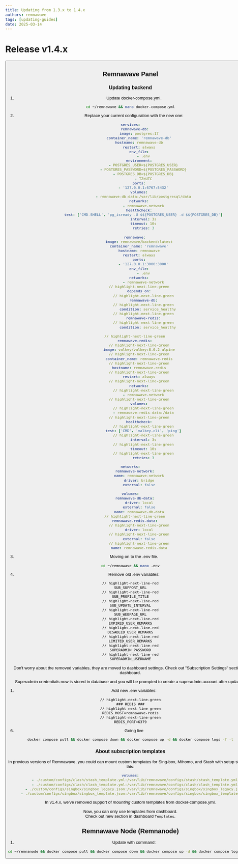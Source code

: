 ```yaml
---
title: Updating from 1.3.x to 1.4.x
authors: remnawave
tags: [updating-guides]
date: 2025-03-14
---
```


# Release v1.4.x

<Button
    label="Check out full changelog"
    variant="secondary"
    outline
    link="https://hub.remna.st/changelog/remnawave-v1-4-0"
/>

## Remnawave Panel

### Updating backend

1. Update docker-compose.yml.

```bash
cd ~/remnawave && nano docker-compose.yml
```

2. Replace your current configuration with the new one:

```yaml title="docker-compose.yml"
services:
    remnawave-db:
        image: postgres:17
        container_name: 'remnawave-db'
        hostname: remnawave-db
        restart: always
        env_file:
            - .env
        environment:
            - POSTGRES_USER=${POSTGRES_USER}
            - POSTGRES_PASSWORD=${POSTGRES_PASSWORD}
            - POSTGRES_DB=${POSTGRES_DB}
            - TZ=UTC
        ports:
            - '127.0.0.1:6767:5432'
        volumes:
            - remnawave-db-data:/var/lib/postgresql/data
        networks:
            - remnawave-network
        healthcheck:
            test: ['CMD-SHELL', 'pg_isready -U $${POSTGRES_USER} -d $${POSTGRES_DB}']
            interval: 3s
            timeout: 10s
            retries: 3

    remnawave:
        image: remnawave/backend:latest
        container_name: 'remnawave'
        hostname: remnawave
        restart: always
        ports:
            - '127.0.0.1:3000:3000'
        env_file:
            - .env
        networks:
            - remnawave-network
        // highlight-next-line-green
        depends_on:
            // highlight-next-line-green
            remnawave-db:
            // highlight-next-line-green
                condition: service_healthy
            // highlight-next-line-green
            remnawave-redis:
            // highlight-next-line-green
                condition: service_healthy

    // highlight-next-line-green
    remnawave-redis:
        // highlight-next-line-green
        image: valkey/valkey:8.0.2-alpine
        // highlight-next-line-green
        container_name: remnawave-redis
        // highlight-next-line-green
        hostname: remnawave-redis
        // highlight-next-line-green
        restart: always
        // highlight-next-line-green
        networks:
            // highlight-next-line-green
            - remnawave-network
        // highlight-next-line-green
        volumes:
            // highlight-next-line-green
            - remnawave-redis-data:/data
        // highlight-next-line-green
        healthcheck:
            // highlight-next-line-green
            test: ['CMD', 'valkey-cli', 'ping']
            // highlight-next-line-green
            interval: 3s
            // highlight-next-line-green
            timeout: 10s
            // highlight-next-line-green
            retries: 3

networks:
    remnawave-network:
        name: remnawave-network
        driver: bridge
        external: false

volumes:
    remnawave-db-data:
        driver: local
        external: false
        name: remnawave-db-data
    // highlight-next-line-green
    remnawave-redis-data:
        // highlight-next-line-green
        driver: local
        // highlight-next-line-green
        external: false
        // highlight-next-line-green
        name: remnawave-redis-data
```

3. Moving on to the .env file.

```bash
cd ~/remnawave && nano .env
```

4. Remove old .env variables:

```title=".env"
// highlight-next-line-red
SUB_SUPPORT_URL
// highlight-next-line-red
SUB_PROFILE_TITLE
// highlight-next-line-red
SUB_UPDATE_INTERVAL
// highlight-next-line-red
SUB_WEBPAGE_URL
// highlight-next-line-red
EXPIRED_USER_REMARKS
// highlight-next-line-red
DISABLED_USER_REMARKS
// highlight-next-line-red
LIMITED_USER_REMARKS
// highlight-next-line-red
SUPERADMIN_PASSWORD
// highlight-next-line-red
SUPERADMIN_USERNAME
```

Don't worry about the removed variables, they are moved to dashboard settings.
Check out "Subscription Settings" section in dashboard.

Superadmin credentials now is stored in database and you will be prompted to create a superadmin account after updating.

1. Add new .env variables:

```title=".env"
// highlight-next-line-green
### REDIS ###
// highlight-next-line-green
REDIS_HOST=remnawave-redis
// highlight-next-line-green
REDIS_PORT=6379
```

6. Going live

```bash
docker compose pull && docker compose down && docker compose up -d && docker compose logs -f -t
```

### About subscription templates

In previous versions of Remnawave, you could can mount custom templates for Sing-box, Mihomo, and Stash with setup similar to this:

```yaml title="docker-compose.yml"
volumes:
    - ./custom/configs/clash/stash_template.yml:/var/lib/remnawave/configs/stash/stash_template.yml
    - ./custom/configs/clash/clash_template.yml:/var/lib/remnawave/configs/clash/clash_template.yml
    - ./custom/configs/singbox/singbox_legacy.json:/var/lib/remnawave/configs/singbox/singbox_legacy.json
    - ./custom/configs/singbox/singbox_template.json:/var/lib/remnawave/configs/singbox/singbox_template.json
```

In v1.4.x, we've removed support of _mounting_ custom templates from docker-compose.yml.

Now, you can only use templates from dashboard.  
Check out new section in dashboard `Templates`.

## Remnawave Node (Remnanode)

1. Update with command:

```bash
cd ~/remnanode && docker compose pull && docker compose down && docker compose up -d && docker compose logs -f -t
```
